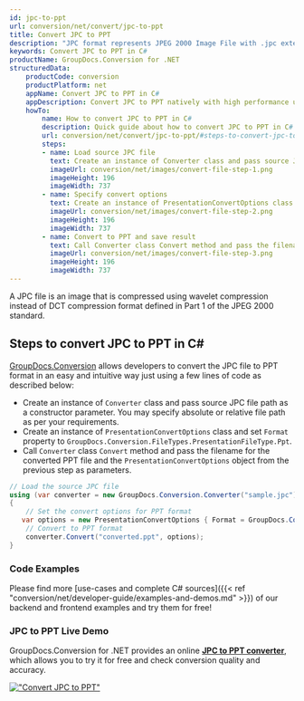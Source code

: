 ```yaml
---
id: jpc-to-ppt
url: conversion/net/convert/jpc-to-ppt
title: Convert JPC to PPT
description: "JPC format represents JPEG 2000 Image File with .jpc extension. Learn how to convert JPC to PPT file programmatically in C# language using GroupDocs.Conversion for .NET library."
keywords: Convert JPC to PPT in C#
productName: GroupDocs.Conversion for .NET
structuredData:
    productCode: conversion
    productPlatform: net
    appName: Convert JPC to PPT in C#
    appDescription: Convert JPC to PPT natively with high performance using C# language and server side GroupDocs.Conversion for .NET APIs, without the use of any software like Microsoft or Open Office.
    howTo:
        name: How to convert JPC to PPT in C# 
        description: Quick guide about how to convert JPC to PPT in C# with high performance and accuracy.
        url: conversion/net/convert/jpc-to-ppt/#steps-to-convert-jpc-to-ppt-in-c
        steps:
        - name: Load source JPC file 
          text: Create an instance of Converter class and pass source JPC file path as a constructor parameter. You may specify absolute or relative file path as per your requirements. 
          imageUrl: conversion/net/images/convert-file-step-1.png
          imageHeight: 196
          imageWidth: 737
        - name: Specify convert options 
          text: Create an instance of PresentationConvertOptions class.
          imageUrl: conversion/net/images/convert-file-step-2.png
          imageHeight: 196
          imageWidth: 737
        - name: Convert to PPT and save result 
          text: Call Converter class Convert method and pass the filename for the converted HTML file and the PresentationConvertOptions object from the previous step as parameters.
          imageUrl: conversion/net/images/convert-file-step-3.png
          imageHeight: 196
          imageWidth: 737
---
```


A JPC file is an image that is compressed using wavelet compression instead of DCT compression format defined in Part 1 of the JPEG 2000 standard.

## Steps to convert JPC to PPT in C#

[GroupDocs.Conversion](https://products.groupdocs.com/conversion/net) allows developers to convert the JPC file to PPT format in an easy and intuitive way just using a few lines of code as described below:

* Create an instance of `Converter` class and pass source JPC file path as a constructor parameter. You may specify absolute or relative file path as per your requirements. 
* Create an instance of `PresentationConvertOptions` class and set `Format` property to `GroupDocs.Conversion.FileTypes.PresentationFileType.Ppt`.
* Call `Converter` class `Convert` method and pass the filename for the converted PPT file and the `PresentationConvertOptions` object from the previous step as parameters.

```csharp
// Load the source JPC file
using (var converter = new GroupDocs.Conversion.Converter("sample.jpc"))
{
    // Set the convert options for PPT format
   var options = new PresentationConvertOptions { Format = GroupDocs.Conversion.FileTypes.PresentationFileType.Ppt };
    // Convert to PPT format
    converter.Convert("converted.ppt", options);
}
```

### Code Examples

Please find more [use-cases and complete C# sources]({{< ref "conversion/net/developer-guide/examples-and-demos.md" >}}) of our backend and frontend examples and try them for free!

### JPC to PPT Live Demo

GroupDocs.Conversion for .NET provides an online [**JPC to PPT converter**](https://products.groupdocs.app/conversion/jpc-to-ppt), which allows you to try it for free and check conversion quality and accuracy.

[!["Convert JPC to PPT"](conversion/net/images/convert-to-ppt/convert-jpc-to-ppt.png)](https://products.groupdocs.app/conversion/jpc-to-ppt)